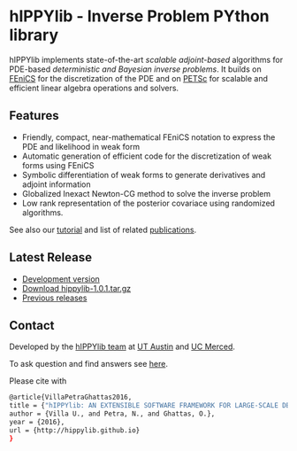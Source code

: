 # hIPPYlib - Inverse Problem PYthon library

hIPPYlib implements state-of-the-art *scalable* *adjoint-based* algorithms for PDE-based *deterministic and Bayesian inverse problems*. It builds on <a href="http://www.fenicsproject.org" target="_blank">FEniCS</a> for the discretization of the PDE and on <a href="http://www.mcs.anl.gov/petsc/" target="_blank">PETSc</a> for scalable and efficient linear algebra operations and solvers.

## Features

- Friendly, compact, near-mathematical FEniCS notation to express the PDE and likelihood in weak form
- Automatic generation of efficient code for the discretization of weak forms using FEniCS
- Symbolic differentiation of weak forms to generate derivatives and adjoint information
- Globalized Inexact Newton-CG method to solve the inverse problem
- Low rank representation of the posterior covariace using randomized algorithms.

See also our [tutorial](tutorial.md) and list of related [publications](outreach.md).

## Latest Release

- [Development version](https://github.com/hippylib/hippylib)
- [Download hippylib-1.0.1.tar.gz](https://github.com/hippylib/hippylib/archive/v1.0.1.tar.gz)
- [Previous releases](https://github.com/hippylib/hippylib/releases)

## Contact

Developed by the [hIPPYlib team](about.md) at <a href="http://ices.utexas.edu" target="_blank">UT Austin</a> and <a href="http://naturalsciences.ucmerced.edu/" target="_blank">UC Merced</a>.

To ask question and find answers see <a href="https://groups.google.com/forum/#!forum/hippylib-support" target="_blank">here</a>.

Please cite with 
```sh
@article{VillaPetraGhattas2016,
title = {"hIPPYlib: AN EXTENSIBLE SOFTWARE FRAMEWORK FOR LARGE-SCALE DETERMINISTIC AND LINEARIZED BAYESIAN INVERSION"},
author = {Villa U., and Petra, N., and Ghattas, O.},
year = {2016},
url = {http://hippylib.github.io}
}
```


